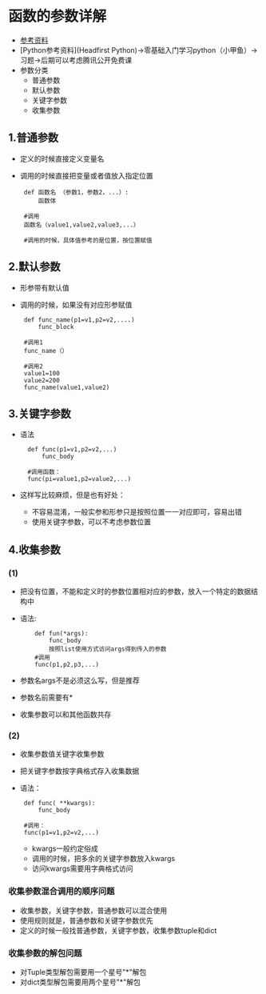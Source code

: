 # 函数的参数详解
- [参考资料](http://www.cnblogs.com/bingabcd/p/6671368.html)
- [Python参考资料](Headfirst Python)->零基础入门学习python（小甲鱼）->习题->后期可以考虑腾讯公开免费课
- 参数分类
    - 普通参数
    - 默认参数
    - 关键字参数
    - 收集参数
## 1.普通参数
- 定义的时候直接定义变量名
- 调用的时候直接把变量或者值放入指定位置

       def 函数名 （参数1，参数2，...）:
           函数体
           
       #调用
       函数名（value1,value2,value3,...）
       
       #调用的时候，具体值参考的是位置，按位置赋值       
              
## 2.默认参数
- 形参带有默认值
- 调用的时候，如果没有对应形参赋值

       def func_name(p1=v1,p2=v2,....)
           func_block
           
       #调用1
       func_name（）
       
       #调用2
       value1=100
       value2=200
       func_name(value1,value2)
       
## 3.关键字参数
- 语法

        def func(p1=v1,p2=v2,...)
            func_body
            
        #调用函数：
        func(pi=value1,p2=value2,...)
        
- 这样写比较麻烦，但是也有好处：
     - 不容易混淆，一般实参和形参只是按照位置一一对应即可，容易出错
     - 使用关键字参数，可以不考虑参数位置
     
## 4.收集参数
### (1)
- 把没有位置，不能和定义时的参数位置相对应的参数，放入一个特定的数据结构中
- 语法:
   
          def fun(*args):
              func_body
              按照list使用方式访问args得到传入的参数
          #调用
          func(p1,p2,p3,...)
          
- 参数名args不是必须这么写，但是推荐
- 参数名前需要有*
- 收集参数可以和其他函数共存
### (2)
- 收集参数值关键字收集参数
- 把关键字参数按字典格式存入收集数据
- 语法：
      
       def func( **kwargs):
           func_body
       
       #调用：
       func(p1=v1,p2=v2,...)
       
   - kwargs一般约定俗成
   - 调用的时候，把多余的关键字参数放入kwargs
   - 访问kwargs需要用字典格式访问
### 收集参数混合调用的顺序问题
   - 收集参数，关键字参数，普通参数可以混合使用
   - 使用规则就是，普通参数和关键字参数优先
   - 定义的时候一般找普通参数，关键字参数，收集参数tuple和dict
### 收集参数的解包问题
- 对Tuple类型解包需要用一个星号"*"解包
- 对dict类型解包需要用两个星号"*"解包

       